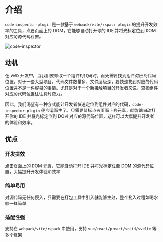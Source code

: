 # 介绍

`code-inspector-plugin` 是一款基于 `webpack/vite/rspack plugin` 的提升开发效率的工具，点击页面上的 DOM，它能够自动打开你的 IDE 并将光标定位到 DOM 对应的源代码位置。

![code-inspector](https://github.com/zh-lx/code-inspector/assets/73059627/ad7974e6-e8b5-4bda-a005-d8387108e997)

## 动机

在 web 开发中，当我们要修改一个组件的代码时，首先需要找到组件对应的代码位置。对于一些大型项目，代码文件数量多、文件层级深，要快速找到对应的代码位置并不是一件容易的事情。尤其是对于一个新接触项目的开发者来说，查找组件对应的代码位置往往费时费力。

因此，我们渴望有一种方式能让开发者快速定位到组件对应的代码，`code-inspector-plugin` 便应运而生了。只需要鼠标点击页面上的元素，就能够自动打开你的 IDE 并将光标定位到 DOM 对应的源代码位置，这样可以大幅提升开发者的体验和效率。

## 优点

### 开发提效

点击页面上的 DOM 元素，它能自动打开 IDE 并将光标定位至 DOM 的源代码位置，大幅提升开发体验和效率

### 简单易用

对源代码无任何侵入，只需要在打包工具中引入就能够生效，整个接入过程如喝水般一样简单

### 适配性强

支持在 `webpack/vite/rspack` 中使用，支持 `vue/react/preact/solid/svelte` 等多个框架
